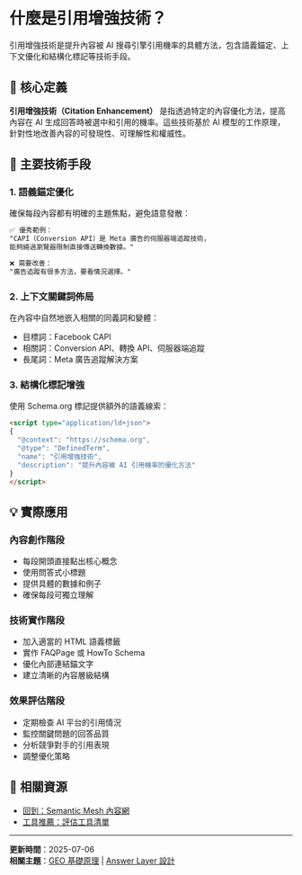 # 什麼是引用增強技術？

<section class="summary">
引用增強技術是提升內容被 AI 搜尋引擎引用機率的具體方法，包含語義錨定、上下文優化和結構化標記等技術手段。
</section>

## 🎯 核心定義

**引用增強技術（Citation Enhancement）** 是指透過特定的內容優化方法，提高內容在 AI 生成回答時被選中和引用的機率。這些技術基於 AI 模型的工作原理，針對性地改善內容的可發現性、可理解性和權威性。

## 📖 主要技術手段

### 1. 語義錨定優化
確保每段內容都有明確的主題焦點，避免語意發散：
```markdown
✅ 優秀範例：
"CAPI（Conversion API）是 Meta 廣告的伺服器端追蹤技術，
能夠繞過瀏覽器限制直接傳送轉換數據。"

❌ 需要改善：
"廣告追蹤有很多方法，要看情況選擇。"
```

### 2. 上下文關鍵詞佈局
在內容中自然地嵌入相關的同義詞和變體：
- 目標詞：Facebook CAPI
- 相關詞：Conversion API、轉換 API、伺服器端追蹤
- 長尾詞：Meta 廣告追蹤解決方案

### 3. 結構化標記增強
使用 Schema.org 標記提供額外的語義線索：
```html
<script type="application/ld+json">
{
  "@context": "https://schema.org",
  "@type": "DefinedTerm",
  "name": "引用增強技術",
  "description": "提升內容被 AI 引用機率的優化方法"
}
</script>
```

## 💡 實際應用

### 內容創作階段
- 每段開頭直接點出核心概念
- 使用問答式小標題
- 提供具體的數據和例子
- 確保每段可獨立理解

### 技術實作階段  
- 加入適當的 HTML 語義標籤
- 實作 FAQPage 或 HowTo Schema
- 優化內部連結錨文字
- 建立清晰的內容層級結構

### 效果評估階段
- 定期檢查 AI 平台的引用情況
- 監控關鍵問題的回答品質
- 分析競爭對手的引用表現
- 調整優化策略

## 🔗 相關資源

- [回到：Semantic Mesh 內容網](../posts/semantic-mesh.html)
- [工具推薦：評估工具清單](../tools/assessment-tools.html)

---

**更新時間**：2025-07-06  
**相關主題**：[GEO 基礎原理](../posts/geo-fundamentals.html) | [Answer Layer 設計](../posts/answer-layer-design.html)
